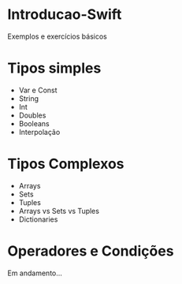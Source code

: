 # Introducao-Swift
Exemplos e exercícios básicos
# Tipos simples
- Var e Const<br>
- String<br>
- Int<br>
- Doubles<br>
- Booleans<br>
- Interpolação<br>
# Tipos Complexos
- Arrays <br>
- Sets<br>
- Tuples<br>
- Arrays vs Sets vs Tuples<br>
- Dictionaries<br>
# Operadores e Condições
Em andamento...
